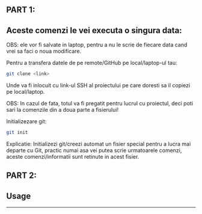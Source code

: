 ## PART 1:

## Aceste comenzi le vei executa o singura data:

OBS: ele vor fi salvate in laptop, pentru a nu le scrie de fiecare data cand vrei sa faci o noua modificare.

Pentru a transfera datele de pe remote/GitHub pe local/laptop-ul tau:
 
```bash
git clone <link>
```
Unde <link> va fi inlocuit cu link-ul SSH al proiectului pe care doresti sa il copiezi pe local/laptop.

OBS: In cazul de fata, totul va fi pregatit pentru lucrul cu proiectul, deci poti sari la comenzile din a doua parte a fisierului!

Initializezare git:

```bash
git init
```
Explicatie: Initializezi git/creezi automat un fisier special pentru a lucra mai departe cu Git, practic numai asa vei putea scrie urmatoarele comenzi, aceste comenzi/informatii sunt retinute in acest fisier.

## PART 2:


## Usage

-------------
